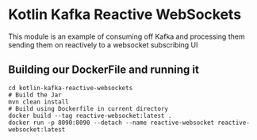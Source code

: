 # Kotlin Kafka Reactive WebSockets
This module is an example of consuming off Kafka and processing them 
sending them on reactively to a websocket subscribing UI

## Building our DockerFile and running it

```shell script
cd kotlin-kafka-reactive-websockets
# Build the Jar
mvn clean install
# Build using Dockerfile in current directory
docker build --tag reactive-websocket:latest .
docker run -p 8090:8090 --detach --name reactive-websocket reactive-websocket:latest
```




